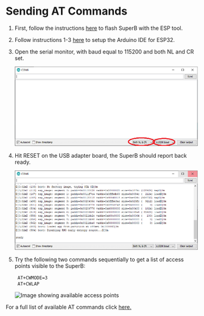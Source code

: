 # Sending AT Commands

1. First, follow the instructions [here](flashing-superb-with-usb-adapter-board/esp.md) to flash SuperB with the ESP tool.
2. Follow instructions 1-3 [here](flashing-superb-with-usb-adapter-board/arduino.md) to setup the Arduino IDE for ESP32.
3. Open the serial monitor, with baud equal to 115200 and both NL and CR set.

   ![Image showing the settings in the serial monitor window](../.gitbook/assets/1%20%282%29.PNG)

4. Hit RESET on the USB adapter board, the SuperB should report back ready.

   ![Image showing the serial output after a reset](../.gitbook/assets/2.PNG)

5. Try the following two commands sequentially to get a list of access points visible to the SuperB:

   ```text
    AT+CWMODE=3
    AT+CWLAP
   ```

    ![Image showing available access points](../.gitbook/assets/3.PNG)

For a full list of available AT commands click [here.](https://www.espressif.com/sites/default/files/documentation/esp32_at_instruction_set_and_examples_en.pdf)

